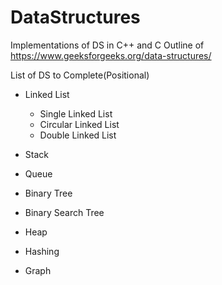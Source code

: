 # DataStructures
Implementations of DS in C++ and C
Outline of https://www.geeksforgeeks.org/data-structures/

List of DS to Complete(Positional)
- Linked List
    - Single Linked List
    - Circular Linked List
    - Double Linked List

- Stack

- Queue

- Binary Tree

- Binary Search Tree

- Heap

- Hashing

- Graph
